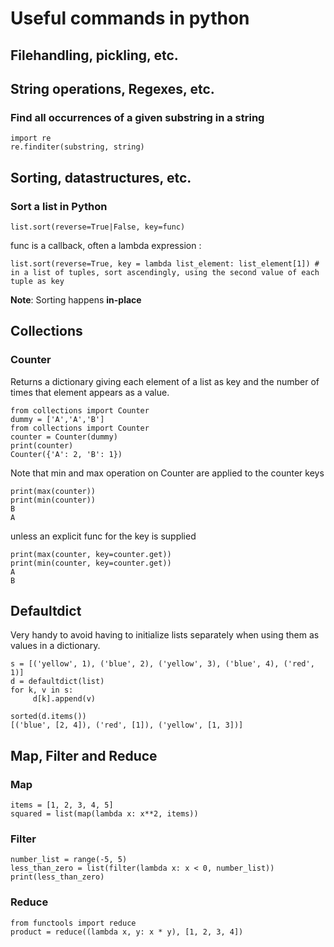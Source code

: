 # Useful commands in python

## Filehandling, pickling, etc.

## String operations, Regexes, etc.

### Find all occurrences of a given substring in a string
```
import re
re.finditer(substring, string)
```

## Sorting, datastructures, etc.

### Sort a list in Python
```
list.sort(reverse=True|False, key=func)
```
func is a callback, often a lambda expression :
```
list.sort(reverse=True, key = lambda list_element: list_element[1]) # in a list of tuples, sort ascendingly, using the second value of each tuple as key 
```
**Note**: Sorting happens **in-place**


## Collections

### Counter
Returns a dictionary giving each element of a list as key and the number of times that element appears as a value.

```
from collections import Counter
dummy = ['A','A','B']
from collections import Counter
counter = Counter(dummy)
print(counter)
Counter({'A': 2, 'B': 1})
```

Note that min and max operation on Counter are applied to the counter keys

```
print(max(counter))
print(min(counter))
B
A
```

unless an explicit func for the key is supplied

```
print(max(counter, key=counter.get))
print(min(counter, key=counter.get))
A
B
```

## Defaultdict
Very handy to avoid having to initialize lists separately when using them as values in a dictionary.
```
s = [('yellow', 1), ('blue', 2), ('yellow', 3), ('blue', 4), ('red', 1)]
d = defaultdict(list)
for k, v in s:
     d[k].append(v)

sorted(d.items())
[('blue', [2, 4]), ('red', [1]), ('yellow', [1, 3])]
```

## Map, Filter and Reduce

### Map

```
items = [1, 2, 3, 4, 5]
squared = list(map(lambda x: x**2, items))
```

### Filter

```
number_list = range(-5, 5)
less_than_zero = list(filter(lambda x: x < 0, number_list))
print(less_than_zero)
```

### Reduce

```
from functools import reduce
product = reduce((lambda x, y: x * y), [1, 2, 3, 4])
```



